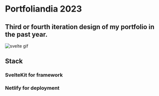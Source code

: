 # Portfoliandia 2023
## Third or fourth iteration design of my portfolio in the past year. 

![svelte gif](https://media.tenor.com/Y1Knaq5VJYcAAAAC/svelte-my-beloved.gif)

## Stack 
### SvelteKit for framework 
### Netlify for deployment
